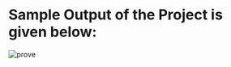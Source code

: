 # Sample Output of the Project is given below:

![prove](https://user-images.githubusercontent.com/55667189/197416389-3ed52877-a20a-4cb7-b649-07b23c96c698.png)
